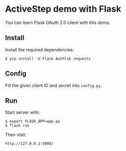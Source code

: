 # ActiveStep demo with Flask

You can learn Flask OAuth 2.0 client with this demo.

## Install

Install the required dependencies:

    $ pip install -U Flask Authlib requests

## Config

Fill the given client ID and secret into `config.py`.

## Run

Start server with:

    $ export FLASK_APP=app.py
    $ flask run

Then visit:

    http://127.0.0.1:5000/
